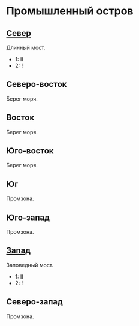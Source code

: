 # Промышленный остров

## [Север](./605075.md)

Длинный мост.

* 1:    II
* 2:    !

## Северо-восток

Берег моря.

## Восток

Берег моря.

## Юго-восток

Берег моря.

## Юг

Промзона.

## Юго-запад

Промзона.

## [Запад](./585145.md)

Заповедный мост.

* 1:    II
* 2:    !

## Северо-запад

Промзона.
